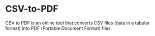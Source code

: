 # CSV-to-PDF
CSV to PDF is an online tool that converts CSV files (data in a tabular format) into PDF (Portable Document Format) files.
